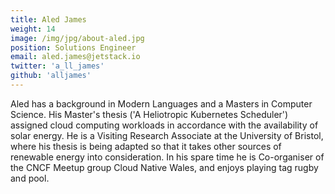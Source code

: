 ```yaml
---
title: Aled James
weight: 14
image: /img/jpg/about-aled.jpg
position: Solutions Engineer
email: aled.james@jetstack.io
twitter: 'a_ll_james'
github: 'alljames'
---
```


Aled has a background in Modern Languages and a Masters in Computer Science. His Master's thesis ('A Heliotropic Kubernetes Scheduler') assigned cloud computing workloads in accordance with the availability of solar energy. He is a Visiting Research Associate at the University of Bristol, where his thesis is being adapted so that it takes other sources of renewable energy into consideration. In his spare time he is Co-organiser of the CNCF Meetup group Cloud Native Wales, and enjoys playing tag rugby and pool.
